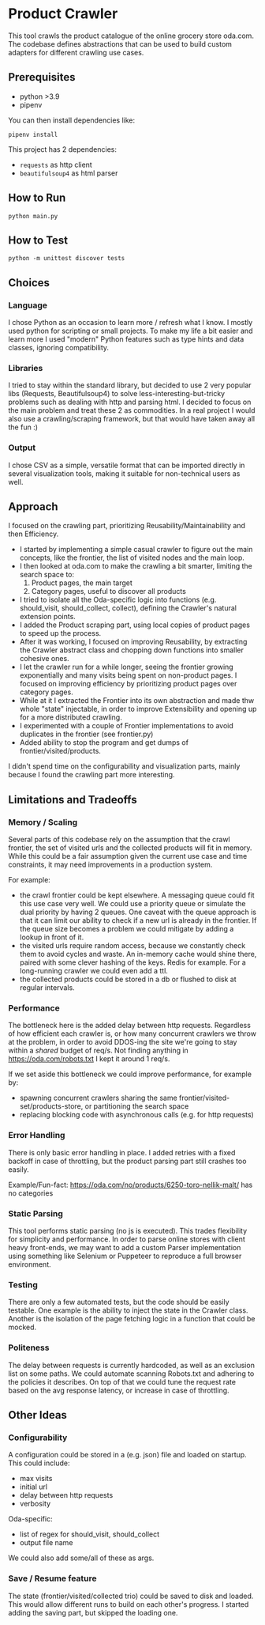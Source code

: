 # Product Crawler

This tool crawls the product catalogue of the online grocery store oda.com. 
The codebase defines abstractions that can be used to build custom adapters for different crawling use cases.


## Prerequisites

- python >3.9
- pipenv

You can then install dependencies like:
```
pipenv install
```

This project has 2 dependencies:
- `requests` as http client
- `beautifulsoup4` as html parser


## How to Run

```
python main.py
```

## How to Test

```
python -m unittest discover tests
```

## Choices

### Language
I chose Python as an occasion to learn more / refresh what I know. I mostly used python for scripting or small projects. 
To make my life a bit easier and learn more I used "modern" Python features such as type hints and data classes, ignoring compatibility.

### Libraries
I tried to stay within the standard library, but decided to use 2 very popular libs (Requests, Beautifulsoup4) to solve less-interesting-but-tricky problems such as dealing with http and parsing html.
I decided to focus on the main problem and treat these 2 as commodities. 
In a real project I would also use a crawling/scraping framework, but that would have taken away all the fun :)

### Output
I chose CSV as a simple, versatile format that can be imported directly in several visualization tools, making it suitable for non-technical users as well.


## Approach

I focused on the crawling part, prioritizing Reusability/Maintainability and then Efficiency.

- I started by implementing a simple casual crawler to figure out the main concepts, like the frontier, the list of visited nodes and the main loop.
- I then looked at oda.com to make the crawling a bit smarter, limiting the search space to:
   1. Product pages, the main target
   2. Category pages, useful to discover all products
- I tried to isolate all the Oda-specific logic into functions (e.g. should_visit, should_collect, collect), defining the Crawler's natural extension points.
- I added the Product scraping part, using local copies of product pages to speed up the process.
- After it was working, I focused on improving Reusability, by extracting the Crawler abstract class and chopping down functions into smaller cohesive ones.
- I let the crawler run for a while longer, seeing the frontier growing exponentially and many visits being spent on non-product pages. I focused on improving efficiency by prioritizing product pages over category pages.
- While at it I extracted the Frontier into its own abstraction and made thw whole "state" injectable, in order to improve Extensibility and opening up for a more distributed crawling.
- I experimented with a couple of Frontier implementations to avoid duplicates in the frontier (see frontier.py)
- Added ability to stop the program and get dumps of frontier/visited/products.

I didn't spend time on the configurability and visualization parts, mainly because I found the crawling part more interesting.


## Limitations and Tradeoffs

### Memory / Scaling
Several parts of this codebase rely on the assumption that the crawl frontier, the set of visited urls and the collected products will fit in memory. While this could be a fair assumption given the current use case and time constraints, it may need improvements in a production system.

For example:
- the crawl frontier could be kept elsewhere. A messaging queue could fit this use case very well. We could use a priority queue or simulate the dual priority by having 2 queues. One caveat with the queue approach is that it can limit our ability to check if a new url is already in the frontier. If the queue size becomes a problem we could mitigate by adding a lookup in front of it.
- the visited urls require random access, because we constantly check them to avoid cycles and waste. An in-memory cache would shine there, paired with some clever hashing of the keys. Redis for example. For a long-running crawler we could even add a ttl.
- the collected products could be stored in a db or flushed to disk at regular intervals.

### Performance
The bottleneck here is the added delay between http requests. Regardless of how efficient each crawler is, or how many concurrent crawlers we throw at the problem, in order to avoid DDOS-ing the site we're going to stay within a *shared* budget of req/s. Not finding anything in https://oda.com/robots.txt I kept it around 1 req/s. 

If we set aside this bottleneck we could improve performance, for example by:
- spawning concurrent crawlers sharing the same frontier/visited-set/products-store, or partitioning the search space
- replacing blocking code with asynchronous calls (e.g. for http requests)

### Error Handling
There is only basic error handling in place.
I added retries with a fixed backoff in case of throttling, but the product parsing part still crashes too easily.

Example/Fun-fact: https://oda.com/no/products/6250-toro-nellik-malt/ has no categories

### Static Parsing
This tool performs static parsing (no js is executed). This trades flexibility for simplicity and performance. 
In order to parse online stores with client heavy front-ends, we may want to add a custom Parser implementation using something like Selenium or Puppeteer to reproduce a full browser environment.

### Testing
There are only a few automated tests, but the code should be easily testable. 
One example is the ability to inject the state in the Crawler class. Another is the isolation of the page fetching logic in a function that could be mocked.

### Politeness
The delay between requests is currently hardcoded, as well as an exclusion list on some paths. 
We could automate scanning Robots.txt and adhering to the policies it describes. 
On top of that we could tune the request rate based on the avg response latency, or increase in case of throttling. 


## Other Ideas

### Configurability
A configuration could be stored in a (e.g. json) file and loaded on startup. This could include:

 - max visits
 - initial url
 - delay between http requests
 - verbosity

 Oda-specific:
 - list of regex for should_visit, should_collect
 - output file name

We could also add some/all of these as args.
 
### Save / Resume feature
The state (frontier/visited/collected trio) could be saved to disk and loaded. This would allow different runs to build on each other's progress.
I started adding the saving part, but skipped the loading one.

